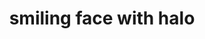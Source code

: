 ---
layout: smileys&emotion
title: smiling face with halo
emoji: smiling_face_with_halo
permalink: 😇.html
---